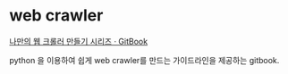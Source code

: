 # web crawler

[나만의 웹 크롤러 만들기 시리즈 · GitBook](https://beomi.github.io/gb-crawling/)

python 을 이용하여 쉽게 web crawler를 만드는 가이드라인을 제공하는 gitbook.
